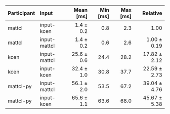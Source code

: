 | Participant | Input | Mean [ms] | Min [ms] | Max [ms] | Relative |
|:---|:---|---:|---:|---:|---:|
| mattcl | input-kcen | 1.4 ± 0.2 | 0.8 | 2.3 | 1.00 |
| mattcl | input-mattcl | 1.4 ± 0.2 | 0.6 | 2.6 | 1.00 ± 0.19 |
| kcen | input-mattcl | 25.6 ± 0.6 | 24.4 | 28.2 | 17.82 ± 2.12 |
| kcen | input-kcen | 32.4 ± 1.0 | 30.8 | 37.7 | 22.59 ± 2.73 |
| mattcl-py | input-mattcl | 56.1 ± 2.0 | 53.5 | 67.2 | 39.04 ± 4.76 |
| mattcl-py | input-kcen | 65.6 ± 1.1 | 63.6 | 68.0 | 45.67 ± 5.38 |
